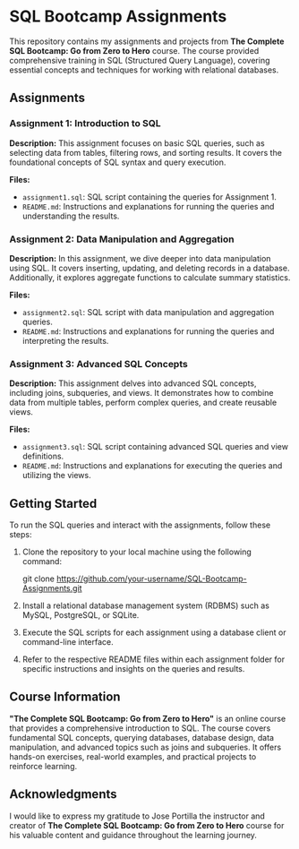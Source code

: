  # SQL Bootcamp Assignments

This repository contains my assignments and projects from **The Complete SQL Bootcamp: Go from Zero to Hero** course. The course provided comprehensive training in SQL (Structured Query Language), covering essential concepts and techniques for working with relational databases.

## Assignments

### Assignment 1: Introduction to SQL
**Description:** This assignment focuses on basic SQL queries, such as selecting data from tables, filtering rows, and sorting results. It covers the foundational concepts of SQL syntax and query execution.

**Files:**
- `assignment1.sql`: SQL script containing the queries for Assignment 1.
- `README.md`: Instructions and explanations for running the queries and understanding the results.

### Assignment 2: Data Manipulation and Aggregation
**Description:** In this assignment, we dive deeper into data manipulation using SQL. It covers inserting, updating, and deleting records in a database. Additionally, it explores aggregate functions to calculate summary statistics.

**Files:**
- `assignment2.sql`: SQL script with data manipulation and aggregation queries.
- `README.md`: Instructions and explanations for running the queries and interpreting the results.

### Assignment 3: Advanced SQL Concepts
**Description:** This assignment delves into advanced SQL concepts, including joins, subqueries, and views. It demonstrates how to combine data from multiple tables, perform complex queries, and create reusable views.

**Files:**
- `assignment3.sql`: SQL script containing advanced SQL queries and view definitions.
- `README.md`: Instructions and explanations for executing the queries and utilizing the views.

## Getting Started

To run the SQL queries and interact with the assignments, follow these steps:

1. Clone the repository to your local machine using the following command:

   git clone https://github.com/your-username/SQL-Bootcamp-Assignments.git

2. Install a relational database management system (RDBMS) such as MySQL, PostgreSQL, or SQLite.

3. Execute the SQL scripts for each assignment using a database client or command-line interface.

4. Refer to the respective README files within each assignment folder for specific instructions and insights on the queries and results.

## Course Information

**"The Complete SQL Bootcamp: Go from Zero to Hero"** is an online course that provides a comprehensive introduction to SQL. The course covers fundamental SQL concepts, querying databases, database design, data manipulation, and advanced topics such as joins and subqueries. It offers hands-on exercises, real-world examples, and practical projects to reinforce learning.

## Acknowledgments

I would like to express my gratitude to Jose Portilla the instructor and creator of **The Complete SQL Bootcamp: Go from Zero to Hero** course for his valuable content and guidance throughout the learning journey.

